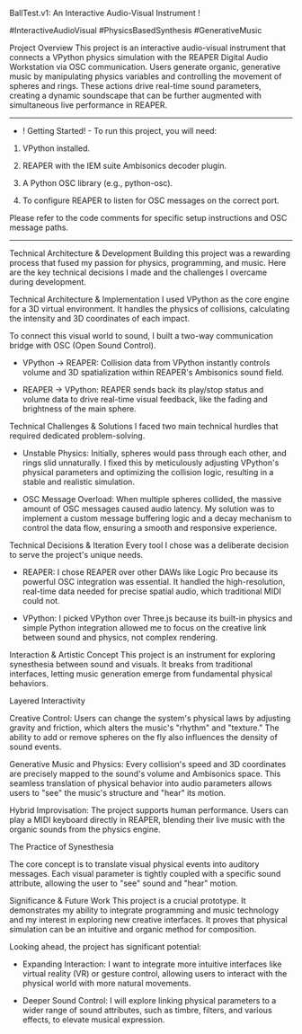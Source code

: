BallTest.v1: An Interactive Audio-Visual Instrument
!

#InteractiveAudioVisual #PhysicsBasedSynthesis #GenerativeMusic

Project Overview
This project is an interactive audio-visual instrument that connects a VPython physics simulation with the REAPER Digital Audio Workstation via OSC communication. Users generate organic, generative music by manipulating physics variables and controlling the movement of spheres and rings. These actions drive real-time sound parameters, creating a dynamic soundscape that can be further augmented with simultaneous live performance in REAPER.

- - - - - - - - - - - - - - - - - - - - - - - - - - - - - - - - - - - - - - - - - - - - - - - - 



 - ! Getting Started!  - 
To run this project, you will need:

1. VPython installed.

2. REAPER with the IEM suite Ambisonics decoder plugin.

3. A Python OSC library (e.g., python-osc).

4. To configure REAPER to listen for OSC messages on the correct port.

Please refer to the code comments for specific setup instructions and OSC message paths.



- - - - - - - - - - - - - - - - - - - - - - - - - - - - - - - - - - - - - - - - - - - - - - - - 


Technical Architecture & Development
Building this project was a rewarding process that fused my passion for physics, programming, and music. Here are the key technical decisions I made and the challenges I overcame during development.


Technical Architecture & Implementation
I used VPython as the core engine for a 3D virtual environment. It handles the physics of collisions, calculating the intensity and 3D coordinates of each impact.

To connect this visual world to sound, I built a two-way communication bridge with OSC (Open Sound Control).

 - VPython → REAPER: Collision data from VPython instantly controls volume and 3D spatialization within REAPER's Ambisonics sound field.

 - REAPER → VPython: REAPER sends back its play/stop status and volume data to drive real-time visual feedback, like the fading and brightness of the main sphere.


Technical Challenges & Solutions
I faced two main technical hurdles that required dedicated problem-solving.

 - Unstable Physics: Initially, spheres would pass through each other, and rings slid unnaturally. I fixed this by meticulously adjusting VPython's physical parameters and optimizing the collision logic, resulting in a stable and realistic simulation.

 - OSC Message Overload: When multiple spheres collided, the massive amount of OSC messages caused audio latency. My solution was to implement a custom message buffering logic and a decay mechanism to control the data flow, ensuring a smooth and responsive experience.


Technical Decisions & Iteration
Every tool I chose was a deliberate decision to serve the project's unique needs.

 - REAPER: I chose REAPER over other DAWs like Logic Pro because its powerful OSC integration was essential. It handled the high-resolution, real-time data needed for precise spatial audio, which traditional MIDI could not.

 - VPython: I picked VPython over Three.js because its built-in physics and simple Python integration allowed me to focus on the creative link between sound and physics, not complex rendering.



Interaction & Artistic Concept
This project is an instrument for exploring synesthesia between sound and visuals. It breaks from traditional interfaces, letting music generation emerge from fundamental physical behaviors.

Layered Interactivity

Creative Control: Users can change the system's physical laws by adjusting gravity and friction, which alters the music's "rhythm" and "texture." The ability to add or remove spheres on the fly also influences the density of sound events.

Generative Music and Physics: Every collision's speed and 3D coordinates are precisely mapped to the sound's volume and Ambisonics space. This seamless translation of physical behavior into audio parameters allows users to "see" the music's structure and "hear" its motion.

Hybrid Improvisation: The project supports human performance. Users can play a MIDI keyboard directly in REAPER, blending their live music with the organic sounds from the physics engine.

The Practice of Synesthesia

The core concept is to translate visual physical events into auditory messages. Each visual parameter is tightly coupled with a specific sound attribute, allowing the user to "see" sound and "hear" motion.



Significance & Future Work
This project is a crucial prototype. It demonstrates my ability to integrate programming and music technology and my interest in exploring new creative interfaces. It proves that physical simulation can be an intuitive and organic method for composition.

Looking ahead, the project has significant potential:

 - Expanding Interaction: I want to integrate more intuitive interfaces like virtual reality (VR) or gesture control, allowing users to interact with the physical world with more natural movements.

 - Deeper Sound Control: I will explore linking physical parameters to a wider range of sound attributes, such as timbre, filters, and various effects, to elevate musical expression.




